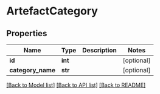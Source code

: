 # ArtefactCategory

## Properties

Name | Type | Description | Notes
------------ | ------------- | ------------- | -------------
**id** | **int** |  | [optional]
**category_name** | **str** |  | [optional]

[[Back to Model list]](../README.md#documentation-for-models) [[Back to API list]](../README.md#documentation-for-api-endpoints) [[Back to README]](../README.md)
